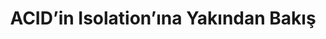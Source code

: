 ---
layout: medium-post
title: ACID’in Isolation’ına Yakından Bakış
ext-url: https://medium.com/@gokhansengun/acidin-isolation-%C4%B1na-yak%C4%B1ndan-bak%C4%B1%C5%9F-a661132d1c9
lang: tr
medium: yes
---